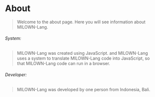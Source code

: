 # About
> Welcome to the about page. Here you will see information about MILOWN-Lang.
###### System:
> MILOWN-Lang was created using JavaScript. and MILOWN-Lang uses a system to translate MILOWN-Lang code into JavaScript, so that MILOWN-Lang code can run in a browser.
###### Developer:
> MILOWN-Lang was developed by one person from Indonesia, Bali.
